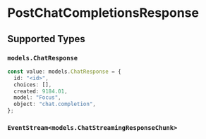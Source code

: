 # PostChatCompletionsResponse


## Supported Types

### `models.ChatResponse`

```typescript
const value: models.ChatResponse = {
  id: "<id>",
  choices: [],
  created: 9184.01,
  model: "Focus",
  object: "chat.completion",
};
```

### `EventStream<models.ChatStreamingResponseChunk>`


